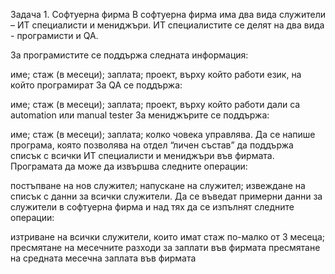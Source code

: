 Задача 1. Софтуерна фирма
В софтуерна фирма има два вида служители – ИТ специалисти и мениджъри. ИТ специалистите се делят на два вида - програмисти и QA.

За програмистите се поддържа следната информация:

име;
стаж (в месеци);
заплата;
проект, върху който работи
език, на който програмират
За QA се поддържа:

име;
стаж (в месеци);
заплата;
проект, върху който работи
дали са automation или manual tester
За мениджърите се поддържа:

име;
стаж (в месеци);
заплата;
колко човека управлява.
Да се напише програма, която позволява на отдел “личен състав” да поддържа списък с всички ИТ специалисти и мениджъри във фирмата. Програмата да може да извършва следните операции:

постъпване на нов служител;
напускане на служител;
извеждане на списък с данни за всички служители.
Да се въведат примерни данни за служители в софтуерна фирма и над тях да се изпълнят следните операции:

изтриване на всички служители, които имат стаж по-малко от 3 месеца;
пресмятане на месечните разходи за заплати във фирмата
пресмятане на средната месечна заплата във фирмата
